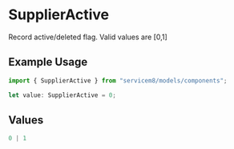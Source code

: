 # SupplierActive

Record active/deleted flag.  Valid values are [0,1]

## Example Usage

```typescript
import { SupplierActive } from "servicem8/models/components";

let value: SupplierActive = 0;
```

## Values

```typescript
0 | 1
```